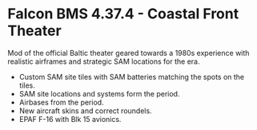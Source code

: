 # Falcon BMS 4.37.4 - Coastal Front Theater
Mod of the official Baltic theater geared towards a 1980s experience with realistic airframes and strategic SAM locations for the era.

- Custom SAM site tiles with SAM batteries matching the spots on the tiles.
- SAM site locations and systems form the period.
- Airbases from the period.
- New aircraft skins and correct roundels.
- EPAF F-16 with Blk 15 avionics. 